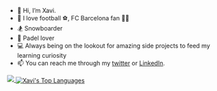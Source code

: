 - 👋 Hi, I’m Xavi.
- 💙 I love football ⚽, FC Barcelona fan 🔵🔴
- 🏂 Snowboarder
- 🎾 Padel lover
- 💻 Always being on the lookout for amazing side projects to feed my learning curiosity
- 📫 You can reach me through my [twitter](https://twitter.com/xavism9) or [LinkedIn](https://www.linkedin.com/in/xavisanchezmir/).

<a target=_blank href="https://github.com/xavism">
  <picture>
    <source 
      srcset="https://github-readme-stats.vercel.app/api?username=xavism&show_icons=true&theme=github_dark&count_private=true&hide_border=true"
      media="(prefers-color-scheme: dark)"
    />
    <source
      srcset="https://github-readme-stats.vercel.app/api?username=xavism&show_icons=true&count_private=true&hide_border=true"
      media="(prefers-color-scheme: light), (prefers-color-scheme: no-preference)"
    />
    <img src="https://github-readme-stats.vercel.app/api?username=xavism&show_icons=true&theme=github_dark&count_private=true&hide_border=true" />
  </picture>
</a>
<a target=_blank href="https://github.com/xavism">
  <img align="center" alt="Xavi's Top Languages" src="https://github-readme-stats.vercel.app/api/top-langs/?username=xavism&theme=github_dark&layout=compact&hide=EJS&hide_border=true"/>
</a>

<!--
**xavism/xavism** is a ✨ _special_ ✨ repository because its `README.md` (this file) appears on your GitHub profile.

Here are some ideas to get you started:

- 🔭 I’m currently working on ...
- 🌱 I’m currently learning ...
- 👯 I’m looking to collaborate on ...
- 🤔 I’m looking for help with ...
- 💬 Ask me about ...
- 📫 How to reach me: ...
- 😄 Pronouns: ...
- ⚡ Fun fact: ...
--> 
